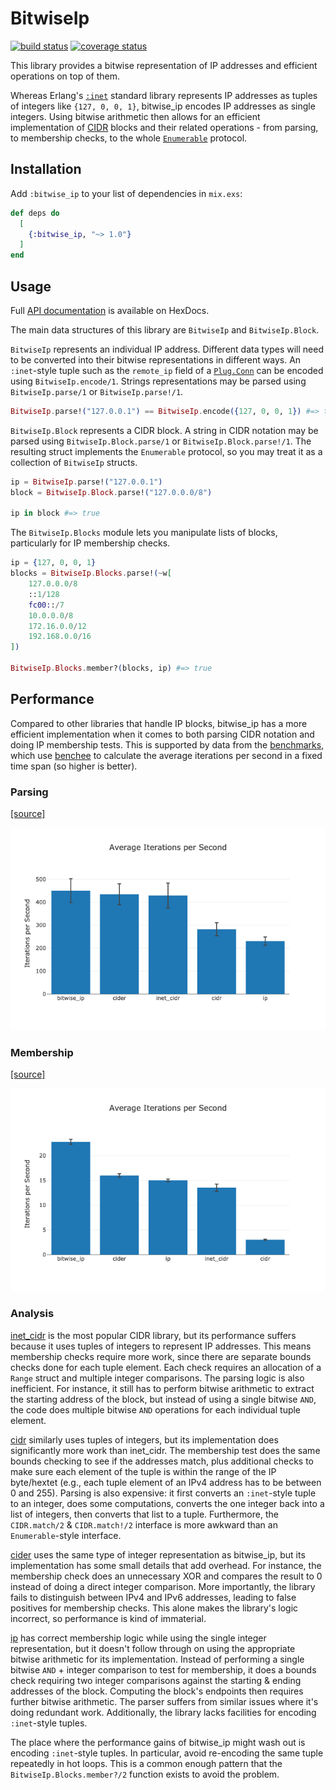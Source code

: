 # BitwiseIp

[![build status](https://github.com/ajvondrak/bitwise_ip/workflows/build/badge.svg)](https://github.com/ajvondrak/bitwise_ip/actions?query=workflow%3Abuild)
[![coverage status](https://coveralls.io/repos/github/ajvondrak/bitwise_ip/badge.svg?branch=main)](https://coveralls.io/github/ajvondrak/bitwise_ip?branch=main)
<!-- [![hex.pm version](https://img.shields.io/hexpm/v/bitwise_ip)](https://hex.pm/packages/bitwise_ip) -->
<!-- [![docs](https://img.shields.io/badge/docs-hexpm-blue.svg)](https://hexdocs.pm/bitwise_ip/) -->

This library provides a bitwise representation of IP addresses and efficient operations on top of them.

Whereas Erlang's [`:inet`](http://erlang.org/doc/man/inet.html) standard library represents IP addresses as tuples of integers like `{127, 0, 0, 1}`, bitwise\_ip encodes IP addresses as single integers. Using bitwise arithmetic then allows for an efficient implementation of [CIDR](https://en.wikipedia.org/wiki/Classless_Inter-Domain_Routing) blocks and their related operations - from parsing, to membership checks, to the whole [`Enumerable`](https://hexdocs.pm/elixir/Enumerable.html) protocol.

## Installation

Add `:bitwise_ip` to your list of dependencies in `mix.exs`:

```elixir
def deps do
  [
    {:bitwise_ip, "~> 1.0"}
  ]
end
```

## Usage

Full [API documentation](https://hexdocs.pm/bitwise_ip) is available on HexDocs.

The main data structures of this library are `BitwiseIp` and `BitwiseIp.Block`.

`BitwiseIp` represents an individual IP address. Different data types will need to be converted into their bitwise representations in different ways. An `:inet`-style tuple such as the `remote_ip` field of a [`Plug.Conn`](https://hexdocs.pm/plug/Plug.Conn.html) can be encoded using `BitwiseIp.encode/1`. Strings representations may be parsed using `BitwiseIp.parse/1` or `BitwiseIp.parse!/1`.

```elixir
BitwiseIp.parse!("127.0.0.1") == BitwiseIp.encode({127, 0, 0, 1}) #=> true
```

`BitwiseIp.Block` represents a CIDR block. A string in CIDR notation may be parsed using `BitwiseIp.Block.parse/1` or `BitwiseIp.Block.parse!/1`. The resulting struct implements the `Enumerable` protocol, so you may treat it as a collection of `BitwiseIp` structs.

```elixir
ip = BitwiseIp.parse!("127.0.0.1")
block = BitwiseIp.Block.parse!("127.0.0.0/8")

ip in block #=> true
```

The `BitwiseIp.Blocks` module lets you manipulate lists of blocks, particularly for IP membership checks.

```elixir
ip = {127, 0, 0, 1}
blocks = BitwiseIp.Blocks.parse!(~w[
    127.0.0.0/8
    ::1/128
    fc00::/7
    10.0.0.0/8
    172.16.0.0/12
    192.168.0.0/16
])

BitwiseIp.Blocks.member?(blocks, ip) #=> true
```

## Performance

Compared to other libraries that handle IP blocks, bitwise\_ip has a more efficient implementation when it comes to both parsing CIDR notation and doing IP membership tests. This is supported by data from the [benchmarks](bench), which use [benchee](https://hex.pm/packages/benchee) to calculate the average iterations per second in a fixed time span (so higher is better).

### Parsing

[[source]](bench/parse.exs)

![An iterations-per-second plot showing the relative performance of CIDR notation parsing between libraries. bitwise\_ip performs the best.](bench/plot/parse.png)

### Membership

[[source]](bench/member.exs)

![An iterations-per-second plot showing the relative performance of IP address membership testing between libraries. bitwise\_ip performs the best.](bench/plot/member.png)

### Analysis

[inet\_cidr](https://hex.pm/packages/inet_cidr) is the most popular CIDR library, but its performance suffers because it uses tuples of integers to represent IP addresses. This means membership checks require more work, since there are separate bounds checks done for each tuple element. Each check requires an allocation of a `Range` struct and multiple integer comparisons. The parsing logic is also inefficient. For instance, it still has to perform bitwise arithmetic to extract the starting address of the block, but instead of using a single bitwise `AND`, the code does multiple bitwise `AND` operations for each individual tuple element.

[cidr](https://hex.pm/packages/cidr) similarly uses tuples of integers, but its implementation does significantly more work than inet\_cidr. The membership test does the same bounds checking to see if the addresses match, plus additional checks to make sure each element of the tuple is within the range of the IP byte/hextet (e.g., each tuple element of an IPv4 address has to be between 0 and 255). Parsing is also expensive: it first converts an `:inet`-style tuple to an integer, does some computations, converts the one integer back into a list of integers, then converts that list to a tuple. Furthermore, the `CIDR.match/2` & `CIDR.match!/2` interface is more awkward than an `Enumerable`-style interface.

[cider](https://hex.pm/packages/cider) uses the same type of integer representation as bitwise\_ip, but its implementation has some small details that add overhead. For instance, the membership check does an unnecessary XOR and compares the result to 0 instead of doing a direct integer comparison. More importantly, the library fails to distinguish between IPv4 and IPv6 addresses, leading to false positives for membership checks. This alone makes the library's logic incorrect, so performance is kind of immaterial.

[ip](https://hex.pm/packages/ip) has correct membership logic while using the single integer representation, but it doesn't follow through on using the appropriate bitwise arithmetic for its implementation. Instead of performing a single bitwise `AND` + integer comparison to test for membership, it does a bounds check requiring two integer comparisons against the starting & ending addresses of the block. Computing the block's endpoints then requires further bitwise arithmetic. The parser suffers from similar issues where it's doing redundant work. Additionally, the library lacks facilities for encoding `:inet`-style tuples.

The place where the performance gains of bitwise\_ip might wash out is encoding `:inet`-style tuples. In particular, avoid re-encoding the same tuple repeatedly in hot loops. This is a common enough pattern that the `BitwiseIp.Blocks.member?/2` function exists to avoid the problem.
